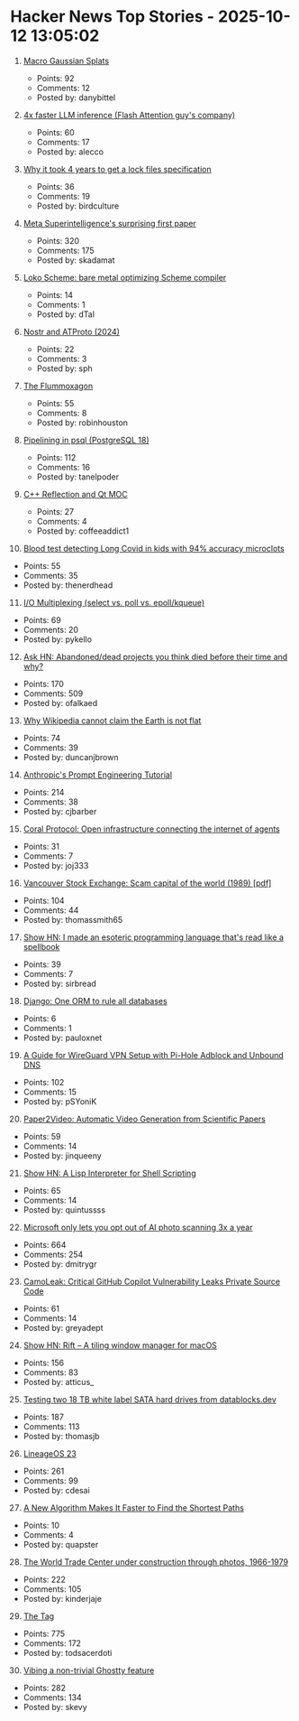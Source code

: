 # Hacker News Top Stories - 2025-10-12 13:05:02

1. [Macro Gaussian Splats](https://danybittel.ch/macro.html)
   - Points: 92
   - Comments: 12
   - Posted by: danybittel

2. [4x faster LLM inference (Flash Attention guy's company)](https://www.together.ai/blog/adaptive-learning-speculator-system-atlas)
   - Points: 60
   - Comments: 17
   - Posted by: alecco

3. [Why it took 4 years to get a lock files specification](https://snarky.ca/why-it-took-4-years-to-get-a-lock-files-specification/)
   - Points: 36
   - Comments: 19
   - Posted by: birdculture

4. [Meta Superintelligence's surprising first paper](https://paddedinputs.substack.com/p/meta-superintelligences-surprising)
   - Points: 320
   - Comments: 175
   - Posted by: skadamat

5. [Loko Scheme: bare metal optimizing Scheme compiler](https://scheme.fail/)
   - Points: 14
   - Comments: 1
   - Posted by: dTal

6. [Nostr and ATProto (2024)](https://shreyanjain.net/2024/07/05/nostr-and-atproto.html)
   - Points: 22
   - Comments: 3
   - Posted by: sph

7. [The Flummoxagon](https://n-e-r-v-o-u-s.com/blog/?p=9827)
   - Points: 55
   - Comments: 8
   - Posted by: robinhouston

8. [Pipelining in psql (PostgreSQL 18)](https://postgresql.verite.pro/blog/2025/10/01/psql-pipeline.html)
   - Points: 112
   - Comments: 16
   - Posted by: tanelpoder

9. [C++ Reflection and Qt MOC](https://wiki.qt.io/C%2B%2B_reflection_(P2996)_and_moc)
   - Points: 27
   - Comments: 4
   - Posted by: coffeeaddict1

10. [Blood test detecting Long Covid in kids with 94% accuracy microclots](https://www.researchsquare.com/article/rs-7483367/v1)
   - Points: 55
   - Comments: 35
   - Posted by: thenerdhead

11. [I/O Multiplexing (select vs. poll vs. epoll/kqueue)](https://nima101.github.io/io_multiplexing)
   - Points: 69
   - Comments: 20
   - Posted by: pykello

12. [Ask HN: Abandoned/dead projects you think died before their time and why?](undefined)
   - Points: 170
   - Comments: 509
   - Posted by: ofalkaed

13. [Why Wikipedia cannot claim the Earth is not flat](https://en.wikipedia.org/wiki/Wikipedia:Why_Wikipedia_cannot_claim_the_Earth_is_not_flat)
   - Points: 74
   - Comments: 39
   - Posted by: duncanjbrown

14. [Anthropic's Prompt Engineering Tutorial](https://github.com/anthropics/prompt-eng-interactive-tutorial)
   - Points: 214
   - Comments: 38
   - Posted by: cjbarber

15. [Coral Protocol: Open infrastructure connecting the internet of agents](https://arxiv.org/abs/2505.00749)
   - Points: 31
   - Comments: 7
   - Posted by: joj333

16. [Vancouver Stock Exchange: Scam capital of the world (1989) [pdf]](https://scamcouver.wordpress.com/wp-content/uploads/2012/04/scam-capital.pdf)
   - Points: 104
   - Comments: 44
   - Posted by: thomassmith65

17. [Show HN: I made an esoteric programming language that's read like a spellbook](https://github.com/sirbread/spellscript)
   - Points: 39
   - Comments: 7
   - Posted by: sirbread

18. [Django: One ORM to rule all databases](https://www.paulox.net/2025/10/06/django-orm-comparison/)
   - Points: 6
   - Comments: 1
   - Posted by: pauloxnet

19. [A Guide for WireGuard VPN Setup with Pi-Hole Adblock and Unbound DNS](https://psyonik.tech/posts/a-guide-for-wireguard-vpn-setup-with-pi-hole-adblock-and-unbound-dns/)
   - Points: 102
   - Comments: 15
   - Posted by: pSYoniK

20. [Paper2Video: Automatic Video Generation from Scientific Papers](https://arxiv.org/abs/2510.05096)
   - Points: 59
   - Comments: 14
   - Posted by: jinqueeny

21. [Show HN: A Lisp Interpreter for Shell Scripting](https://github.com/gue-ni/redstart)
   - Points: 65
   - Comments: 14
   - Posted by: quintussss

22. [Microsoft only lets you opt out of AI photo scanning 3x a year](https://hardware.slashdot.org/story/25/10/11/0238213/microsofts-onedrive-begins-testing-face-recognizing-ai-for-photos-for-some-preview-users)
   - Points: 664
   - Comments: 254
   - Posted by: dmitrygr

23. [CamoLeak: Critical GitHub Copilot Vulnerability Leaks Private Source Code](https://www.legitsecurity.com/blog/camoleak-critical-github-copilot-vulnerability-leaks-private-source-code)
   - Points: 61
   - Comments: 14
   - Posted by: greyadept

24. [Show HN: Rift – A tiling window manager for macOS](https://github.com/acsandmann/rift)
   - Points: 156
   - Comments: 83
   - Posted by: atticus_

25. [Testing two 18 TB white label SATA hard drives from datablocks.dev](https://ounapuu.ee/posts/2025/10/06/datablocks-white-label-drives/)
   - Points: 187
   - Comments: 113
   - Posted by: thomasjb

26. [LineageOS 23](https://lineageos.org/Changelog-30/)
   - Points: 261
   - Comments: 99
   - Posted by: cdesai

27. [A New Algorithm Makes It Faster to Find the Shortest Paths](https://www.wired.com/story/new-method-is-the-fastest-way-to-find-the-best-routes/)
   - Points: 10
   - Comments: 4
   - Posted by: quapster

28. [The World Trade Center under construction through photos, 1966-1979](https://rarehistoricalphotos.com/twin-towers-construction-photographs/)
   - Points: 222
   - Comments: 105
   - Posted by: kinderjaje

29. [The <output> Tag](https://denodell.com/blog/html-best-kept-secret-output-tag)
   - Points: 775
   - Comments: 172
   - Posted by: todsacerdoti

30. [Vibing a non-trivial Ghostty feature](https://mitchellh.com/writing/non-trivial-vibing)
   - Points: 282
   - Comments: 134
   - Posted by: skevy

